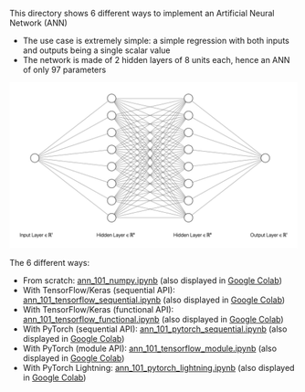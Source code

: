 This directory shows 6 different ways to implement an Artificial Neural Network (ANN)
* The use case is extremely simple: a simple regression with both inputs and outputs being a single scalar value
* The network is made of 2 hidden layers of 8 units each, hence an ANN of only 97 parameters

![ANN architecture](ann_101.png?raw=true)

The 6 different ways:
* From scratch: [ann_101_numpy.ipynb](ann_101_numpy.ipynb) (also displayed in [Google Colab](https://colab.research.google.com/drive/1gx0iyzh7yKybdixeW-PHlu38xgEHvXRW#scrollTo=2a7e-4URzVmX))
* With TensorFlow/Keras (sequential API): [ann_101_tensorflow_sequential.ipynb](ann_101_tensorflow_sequential.ipynb) (also displayed in [Google Colab](https://colab.research.google.com/drive/1HdwtJ8R4XwBXJJeDpz8cnJlbCXqa93ET#scrollTo=5RimTx4C2eZW))
* With TensorFlow/Keras (functional API): [ann_101_tensorflow_functional.ipynb](ann_101_tensorflow_functional.ipynb) (also displayed in [Google Colab](https://colab.research.google.com/drive/1ZbS9iUJhMl9XVm7UJohfTjqMfgT3bYA8#scrollTo=vUfMBEBT3WPL))
* With PyTorch (sequential API): [ann_101_pytorch_sequential.ipynb](ann_101_pytorch_sequential.ipynb) (also displayed in [Google Colab](https://colab.research.google.com/drive/1hbdmxh2HBkR99QkrnE5a3cCunaBljWU_#scrollTo=23b-DNvOa9jC))
* With PyTorch (module API): [ann_101_tensorflow_module.ipynb](ann_101_pytorch_module.ipynb) (also displayed in [Google Colab](https://colab.research.google.com/drive/1JLEe_1ceNZ0Wpbqn3ucHUs0GqJJEBb2i#scrollTo=23b-DNvOa9jC))
* With PyTorch Lightning: [ann_101_pytorch_lightning.ipynb](nn_101_pytorch_lightning.ipynb) (also displayed in [Google Colab](https://colab.research.google.com/drive/19TtIgFoxZx8w3-p3dUsby2kaHTWH-Rex?usp=sharing))
